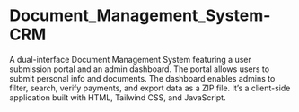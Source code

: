 # Document_Management_System-CRM
A dual-interface Document Management System featuring a user submission portal and an admin dashboard. The portal allows users to submit personal info and documents. The dashboard enables admins to filter, search, verify payments, and export data as a ZIP file. It’s a client-side application built with HTML, Tailwind CSS, and JavaScript.
